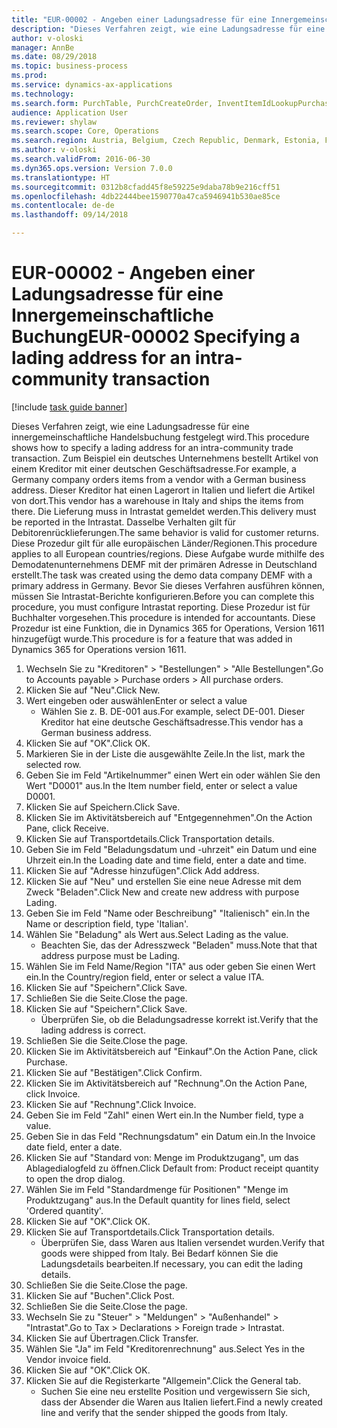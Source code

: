 ```yaml
--- 
title: "EUR-00002 - Angeben einer Ladungsadresse für eine Innergemeinschaftliche Buchung"
description: "Dieses Verfahren zeigt, wie eine Ladungsadresse für eine innergemeinschaftliche Handelsbuchung festgelegt wird."
author: v-oloski
manager: AnnBe
ms.date: 08/29/2018
ms.topic: business-process
ms.prod: 
ms.service: dynamics-ax-applications
ms.technology: 
ms.search.form: PurchTable, PurchCreateOrder, InventItemIdLookupPurchase, TransportationDocument, LogisticsPostalAddress, SysLookupMultiSelectGrid,  VendEditInvoice, VendEditInvoiceDefaultQuantityForLinesDropDialog, Intrastat, SysQueryForm
audience: Application User
ms.reviewer: shylaw
ms.search.scope: Core, Operations
ms.search.region: Austria, Belgium, Czech Republic, Denmark, Estonia, Finland, France, Germany, Hungary, Ireland, Italy, Latvia, Lithuania, Netherlands, Poland, Spain, Sweden, United Kingdom
ms.author: v-oloski
ms.search.validFrom: 2016-06-30
ms.dyn365.ops.version: Version 7.0.0
ms.translationtype: HT
ms.sourcegitcommit: 0312b8cfadd45f8e59225e9daba78b9e216cff51
ms.openlocfilehash: 4db22444bee1590770a47ca5946941b530ae85ce
ms.contentlocale: de-de
ms.lasthandoff: 09/14/2018

---
```

# <a name="eur-00002-specifying-a-lading-address-for-an-intra-community-transaction"></a><span data-ttu-id="3e046-103">EUR-00002 - Angeben einer Ladungsadresse für eine Innergemeinschaftliche Buchung</span><span class="sxs-lookup"><span data-stu-id="3e046-103">EUR-00002 Specifying a lading address for an intra-community transaction</span></span>

[!include [task guide banner](../../includes/task-guide-banner.md)]

<span data-ttu-id="3e046-104">Dieses Verfahren zeigt, wie eine Ladungsadresse für eine innergemeinschaftliche Handelsbuchung festgelegt wird.</span><span class="sxs-lookup"><span data-stu-id="3e046-104">This procedure shows how to specify a lading address for an intra-community trade transaction.</span></span> <span data-ttu-id="3e046-105">Zum Beispiel ein deutsches Unternehmens bestellt Artikel von einem Kreditor mit einer deutschen Geschäftsadresse.</span><span class="sxs-lookup"><span data-stu-id="3e046-105">For example, a Germany company orders items from a vendor with a German business address.</span></span> <span data-ttu-id="3e046-106">Dieser Kreditor hat einen Lagerort in Italien und liefert die Artikel von dort.</span><span class="sxs-lookup"><span data-stu-id="3e046-106">This vendor has a warehouse in Italy and ships the items from there.</span></span> <span data-ttu-id="3e046-107">Die Lieferung muss in Intrastat gemeldet werden.</span><span class="sxs-lookup"><span data-stu-id="3e046-107">This delivery must be reported in the Intrastat.</span></span> <span data-ttu-id="3e046-108">Dasselbe Verhalten gilt für Debitorenrücklieferungen.</span><span class="sxs-lookup"><span data-stu-id="3e046-108">The same behavior is valid for customer returns.</span></span>
<span data-ttu-id="3e046-109">Diese Prozedur gilt für alle europäischen Länder/Regionen.</span><span class="sxs-lookup"><span data-stu-id="3e046-109">This procedure applies to all European countries/regions.</span></span> <span data-ttu-id="3e046-110">Diese Aufgabe wurde mithilfe des Demodatenunternehmens DEMF mit der primären Adresse in Deutschland erstellt.</span><span class="sxs-lookup"><span data-stu-id="3e046-110">The task was created using the demo data company DEMF with a primary address in Germany.</span></span> <span data-ttu-id="3e046-111">Bevor Sie dieses Verfahren ausführen können, müssen Sie Intrastat-Berichte konfigurieren.</span><span class="sxs-lookup"><span data-stu-id="3e046-111">Before you can complete this procedure, you must configure Intrastat reporting.</span></span> <span data-ttu-id="3e046-112">Diese Prozedur ist für Buchhalter vorgesehen.</span><span class="sxs-lookup"><span data-stu-id="3e046-112">This procedure is intended for accountants.</span></span> <span data-ttu-id="3e046-113">Diese Prozedur ist eine Funktion, die in Dynamics 365 for Operations, Version 1611 hinzugefügt wurde.</span><span class="sxs-lookup"><span data-stu-id="3e046-113">This procedure is for a feature that was added in Dynamics 365 for Operations version 1611.</span></span>

1. <span data-ttu-id="3e046-114">Wechseln Sie zu "Kreditoren" > "Bestellungen" > "Alle Bestellungen".</span><span class="sxs-lookup"><span data-stu-id="3e046-114">Go to Accounts payable > Purchase orders > All purchase orders.</span></span>
2. <span data-ttu-id="3e046-115">Klicken Sie auf "Neu".</span><span class="sxs-lookup"><span data-stu-id="3e046-115">Click New.</span></span>
3. <span data-ttu-id="3e046-116">Wert eingeben oder auswählen</span><span class="sxs-lookup"><span data-stu-id="3e046-116">Enter or select a value</span></span>
    * <span data-ttu-id="3e046-117">Wählen Sie z. B. DE-001 aus.</span><span class="sxs-lookup"><span data-stu-id="3e046-117">For example, select DE-001.</span></span> <span data-ttu-id="3e046-118">Dieser Kreditor hat eine deutsche Geschäftsadresse.</span><span class="sxs-lookup"><span data-stu-id="3e046-118">This vendor has a German business address.</span></span>  
4. <span data-ttu-id="3e046-119">Klicken Sie auf "OK".</span><span class="sxs-lookup"><span data-stu-id="3e046-119">Click OK.</span></span>
5. <span data-ttu-id="3e046-120">Markieren Sie in der Liste die ausgewählte Zeile.</span><span class="sxs-lookup"><span data-stu-id="3e046-120">In the list, mark the selected row.</span></span>
6. <span data-ttu-id="3e046-121">Geben Sie im Feld "Artikelnummer" einen Wert ein oder wählen Sie den Wert "D0001" aus.</span><span class="sxs-lookup"><span data-stu-id="3e046-121">In the Item number field, enter or select a value D0001.</span></span>
7. <span data-ttu-id="3e046-122">Klicken Sie auf Speichern.</span><span class="sxs-lookup"><span data-stu-id="3e046-122">Click Save.</span></span>
8. <span data-ttu-id="3e046-123">Klicken Sie im Aktivitätsbereich auf "Entgegennehmen".</span><span class="sxs-lookup"><span data-stu-id="3e046-123">On the Action Pane, click Receive.</span></span>
9. <span data-ttu-id="3e046-124">Klicken Sie auf Transportdetails.</span><span class="sxs-lookup"><span data-stu-id="3e046-124">Click Transportation details.</span></span>
10. <span data-ttu-id="3e046-125">Geben Sie im Feld "Beladungsdatum und -uhrzeit" ein Datum und eine Uhrzeit ein.</span><span class="sxs-lookup"><span data-stu-id="3e046-125">In the Loading date and time field, enter a date and time.</span></span>
11. <span data-ttu-id="3e046-126">Klicken Sie auf "Adresse hinzufügen".</span><span class="sxs-lookup"><span data-stu-id="3e046-126">Click Add address.</span></span>
12. <span data-ttu-id="3e046-127">Klicken Sie auf "Neu" und erstellen Sie eine neue Adresse mit dem Zweck "Beladen".</span><span class="sxs-lookup"><span data-stu-id="3e046-127">Click New and create new address with purpose Lading.</span></span>
13. <span data-ttu-id="3e046-128">Geben Sie im Feld "Name oder Beschreibung" "Italienisch" ein.</span><span class="sxs-lookup"><span data-stu-id="3e046-128">In the Name or description field, type 'Italian'.</span></span>
14. <span data-ttu-id="3e046-129">Wählen Sie "Beladung" als Wert aus.</span><span class="sxs-lookup"><span data-stu-id="3e046-129">Select Lading as the value.</span></span>
    * <span data-ttu-id="3e046-130">Beachten Sie, das der Adresszweck "Beladen" muss.</span><span class="sxs-lookup"><span data-stu-id="3e046-130">Note that that address purpose must be Lading.</span></span>  
15. <span data-ttu-id="3e046-131">Wählen Sie im Feld Name/Region "ITA" aus oder geben Sie einen Wert ein.</span><span class="sxs-lookup"><span data-stu-id="3e046-131">In the Country/region field, enter or select a value ITA.</span></span>
16. <span data-ttu-id="3e046-132">Klicken Sie auf "Speichern".</span><span class="sxs-lookup"><span data-stu-id="3e046-132">Click Save.</span></span>
17. <span data-ttu-id="3e046-133">Schließen Sie die Seite.</span><span class="sxs-lookup"><span data-stu-id="3e046-133">Close the page.</span></span>
18. <span data-ttu-id="3e046-134">Klicken Sie auf "Speichern".</span><span class="sxs-lookup"><span data-stu-id="3e046-134">Click Save.</span></span>
    * <span data-ttu-id="3e046-135">Überprüfen Sie, ob die Beladungsadresse korrekt ist.</span><span class="sxs-lookup"><span data-stu-id="3e046-135">Verify that the lading address is correct.</span></span>  
19. <span data-ttu-id="3e046-136">Schließen Sie die Seite.</span><span class="sxs-lookup"><span data-stu-id="3e046-136">Close the page.</span></span>
20. <span data-ttu-id="3e046-137">Klicken Sie im Aktivitätsbereich auf "Einkauf".</span><span class="sxs-lookup"><span data-stu-id="3e046-137">On the Action Pane, click Purchase.</span></span>
21. <span data-ttu-id="3e046-138">Klicken Sie auf "Bestätigen".</span><span class="sxs-lookup"><span data-stu-id="3e046-138">Click Confirm.</span></span>
22. <span data-ttu-id="3e046-139">Klicken Sie im Aktivitätsbereich auf "Rechnung".</span><span class="sxs-lookup"><span data-stu-id="3e046-139">On the Action Pane, click Invoice.</span></span>
23. <span data-ttu-id="3e046-140">Klicken Sie auf "Rechnung".</span><span class="sxs-lookup"><span data-stu-id="3e046-140">Click Invoice.</span></span>
24. <span data-ttu-id="3e046-141">Geben Sie im Feld "Zahl" einen Wert ein.</span><span class="sxs-lookup"><span data-stu-id="3e046-141">In the Number field, type a value.</span></span>
25. <span data-ttu-id="3e046-142">Geben Sie in das Feld "Rechnungsdatum" ein Datum ein.</span><span class="sxs-lookup"><span data-stu-id="3e046-142">In the Invoice date field, enter a date.</span></span>
26. <span data-ttu-id="3e046-143">Klicken Sie auf "Standard von: Menge im Produktzugang", um das Ablagedialogfeld zu öffnen.</span><span class="sxs-lookup"><span data-stu-id="3e046-143">Click Default from: Product receipt quantity to open the drop dialog.</span></span>
27. <span data-ttu-id="3e046-144">Wählen Sie im Feld "Standardmenge für Positionen" "Menge im Produktzugang" aus.</span><span class="sxs-lookup"><span data-stu-id="3e046-144">In the Default quantity for lines field, select 'Ordered quantity'.</span></span>
28. <span data-ttu-id="3e046-145">Klicken Sie auf "OK".</span><span class="sxs-lookup"><span data-stu-id="3e046-145">Click OK.</span></span>
29. <span data-ttu-id="3e046-146">Klicken Sie auf Transportdetails.</span><span class="sxs-lookup"><span data-stu-id="3e046-146">Click Transportation details.</span></span>
    * <span data-ttu-id="3e046-147">Überprüfen Sie, dass Waren aus Italien versendet wurden.</span><span class="sxs-lookup"><span data-stu-id="3e046-147">Verify that goods were shipped from Italy.</span></span> <span data-ttu-id="3e046-148">Bei Bedarf können Sie die Ladungsdetails bearbeiten.</span><span class="sxs-lookup"><span data-stu-id="3e046-148">If necessary, you can edit the lading details.</span></span>  
30. <span data-ttu-id="3e046-149">Schließen Sie die Seite.</span><span class="sxs-lookup"><span data-stu-id="3e046-149">Close the page.</span></span>
31. <span data-ttu-id="3e046-150">Klicken Sie auf "Buchen".</span><span class="sxs-lookup"><span data-stu-id="3e046-150">Click Post.</span></span>
32. <span data-ttu-id="3e046-151">Schließen Sie die Seite.</span><span class="sxs-lookup"><span data-stu-id="3e046-151">Close the page.</span></span>
33. <span data-ttu-id="3e046-152">Wechseln Sie zu "Steuer" > "Meldungen" > "Außenhandel" > "Intrastat".</span><span class="sxs-lookup"><span data-stu-id="3e046-152">Go to Tax > Declarations > Foreign trade > Intrastat.</span></span>
34. <span data-ttu-id="3e046-153">Klicken Sie auf Übertragen.</span><span class="sxs-lookup"><span data-stu-id="3e046-153">Click Transfer.</span></span>
35. <span data-ttu-id="3e046-154">Wählen Sie "Ja" im Feld "Kreditorenrechnung" aus.</span><span class="sxs-lookup"><span data-stu-id="3e046-154">Select Yes in the Vendor invoice field.</span></span>
36. <span data-ttu-id="3e046-155">Klicken Sie auf "OK".</span><span class="sxs-lookup"><span data-stu-id="3e046-155">Click OK.</span></span>
37. <span data-ttu-id="3e046-156">Klicken Sie auf die Registerkarte "Allgemein".</span><span class="sxs-lookup"><span data-stu-id="3e046-156">Click the General tab.</span></span>
    * <span data-ttu-id="3e046-157">Suchen Sie eine neu erstellte Position und vergewissern Sie sich, dass der Absender die Waren aus Italien liefert.</span><span class="sxs-lookup"><span data-stu-id="3e046-157">Find a newly created line and verify that the sender shipped the goods from Italy.</span></span>  


